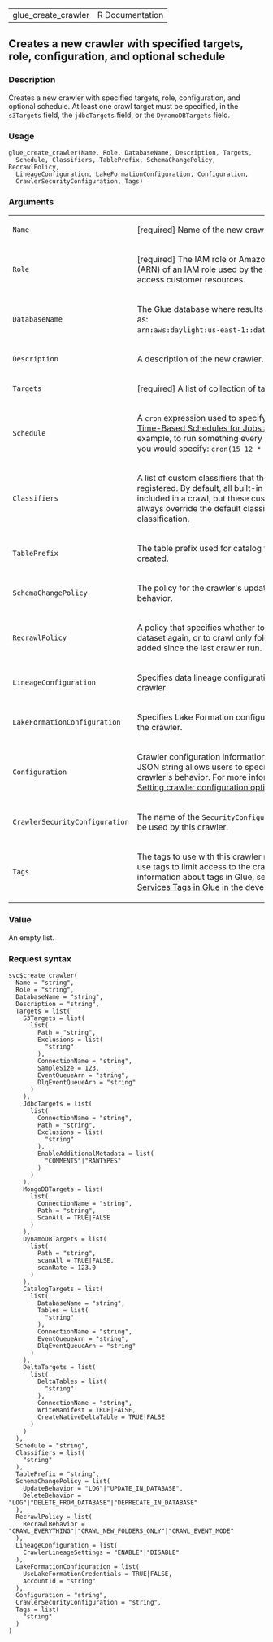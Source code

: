<table style="width: 100%;">
<tbody>
<tr class="odd">
<td>glue_create_crawler</td>
<td style="text-align: right;">R Documentation</td>
</tr>
</tbody>
</table>

## Creates a new crawler with specified targets, role, configuration, and optional schedule

### Description

Creates a new crawler with specified targets, role, configuration, and
optional schedule. At least one crawl target must be specified, in the
`s3Targets` field, the `jdbcTargets` field, or the `DynamoDBTargets`
field.

### Usage

    glue_create_crawler(Name, Role, DatabaseName, Description, Targets,
      Schedule, Classifiers, TablePrefix, SchemaChangePolicy, RecrawlPolicy,
      LineageConfiguration, LakeFormationConfiguration, Configuration,
      CrawlerSecurityConfiguration, Tags)

### Arguments

<table>
<colgroup>
<col style="width: 35%" />
<col style="width: 65%" />
</colgroup>
<tbody>
<tr class="odd">
<td><code id="glue_create_crawler_:_Name">Name</code></td>
<td><p>[required] Name of the new crawler.</p></td>
</tr>
<tr class="even">
<td><code id="glue_create_crawler_:_Role">Role</code></td>
<td><p>[required] The IAM role or Amazon Resource Name (ARN) of an IAM
role used by the new crawler to access customer resources.</p></td>
</tr>
<tr class="odd">
<td><code
id="glue_create_crawler_:_DatabaseName">DatabaseName</code></td>
<td><p>The Glue database where results are written, such as: <code
style="white-space: pre;">⁠arn:aws:daylight:us-east-1::database/sometable/*⁠</code>.</p></td>
</tr>
<tr class="even">
<td><code id="glue_create_crawler_:_Description">Description</code></td>
<td><p>A description of the new crawler.</p></td>
</tr>
<tr class="odd">
<td><code id="glue_create_crawler_:_Targets">Targets</code></td>
<td><p>[required] A list of collection of targets to crawl.</p></td>
</tr>
<tr class="even">
<td><code id="glue_create_crawler_:_Schedule">Schedule</code></td>
<td><p>A <code>cron</code> expression used to specify the schedule (see
<a
href="https://docs.aws.amazon.com/glue/latest/dg/monitor-data-warehouse-schedule.html">Time-Based
Schedules for Jobs and Crawlers</a>. For example, to run something every
day at 12:15 UTC, you would specify: <code
style="white-space: pre;">⁠cron(15 12 * * ? *)⁠</code>.</p></td>
</tr>
<tr class="odd">
<td><code id="glue_create_crawler_:_Classifiers">Classifiers</code></td>
<td><p>A list of custom classifiers that the user has registered. By
default, all built-in classifiers are included in a crawl, but these
custom classifiers always override the default classifiers for a given
classification.</p></td>
</tr>
<tr class="even">
<td><code id="glue_create_crawler_:_TablePrefix">TablePrefix</code></td>
<td><p>The table prefix used for catalog tables that are
created.</p></td>
</tr>
<tr class="odd">
<td><code
id="glue_create_crawler_:_SchemaChangePolicy">SchemaChangePolicy</code></td>
<td><p>The policy for the crawler's update and deletion
behavior.</p></td>
</tr>
<tr class="even">
<td><code
id="glue_create_crawler_:_RecrawlPolicy">RecrawlPolicy</code></td>
<td><p>A policy that specifies whether to crawl the entire dataset
again, or to crawl only folders that were added since the last crawler
run.</p></td>
</tr>
<tr class="odd">
<td><code
id="glue_create_crawler_:_LineageConfiguration">LineageConfiguration</code></td>
<td><p>Specifies data lineage configuration settings for the
crawler.</p></td>
</tr>
<tr class="even">
<td><code
id="glue_create_crawler_:_LakeFormationConfiguration">LakeFormationConfiguration</code></td>
<td><p>Specifies Lake Formation configuration settings for the
crawler.</p></td>
</tr>
<tr class="odd">
<td><code
id="glue_create_crawler_:_Configuration">Configuration</code></td>
<td><p>Crawler configuration information. This versioned JSON string
allows users to specify aspects of a crawler's behavior. For more
information, see <a
href="https://docs.aws.amazon.com/glue/latest/dg/crawler-configuration.html">Setting
crawler configuration options</a>.</p></td>
</tr>
<tr class="even">
<td><code
id="glue_create_crawler_:_CrawlerSecurityConfiguration">CrawlerSecurityConfiguration</code></td>
<td><p>The name of the <code>SecurityConfiguration</code> structure to
be used by this crawler.</p></td>
</tr>
<tr class="odd">
<td><code id="glue_create_crawler_:_Tags">Tags</code></td>
<td><p>The tags to use with this crawler request. You may use tags to
limit access to the crawler. For more information about tags in Glue,
see <a
href="https://docs.aws.amazon.com/glue/latest/dg/monitor-tags.html">Amazon
Web Services Tags in Glue</a> in the developer guide.</p></td>
</tr>
</tbody>
</table>

### Value

An empty list.

### Request syntax

    svc$create_crawler(
      Name = "string",
      Role = "string",
      DatabaseName = "string",
      Description = "string",
      Targets = list(
        S3Targets = list(
          list(
            Path = "string",
            Exclusions = list(
              "string"
            ),
            ConnectionName = "string",
            SampleSize = 123,
            EventQueueArn = "string",
            DlqEventQueueArn = "string"
          )
        ),
        JdbcTargets = list(
          list(
            ConnectionName = "string",
            Path = "string",
            Exclusions = list(
              "string"
            ),
            EnableAdditionalMetadata = list(
              "COMMENTS"|"RAWTYPES"
            )
          )
        ),
        MongoDBTargets = list(
          list(
            ConnectionName = "string",
            Path = "string",
            ScanAll = TRUE|FALSE
          )
        ),
        DynamoDBTargets = list(
          list(
            Path = "string",
            scanAll = TRUE|FALSE,
            scanRate = 123.0
          )
        ),
        CatalogTargets = list(
          list(
            DatabaseName = "string",
            Tables = list(
              "string"
            ),
            ConnectionName = "string",
            EventQueueArn = "string",
            DlqEventQueueArn = "string"
          )
        ),
        DeltaTargets = list(
          list(
            DeltaTables = list(
              "string"
            ),
            ConnectionName = "string",
            WriteManifest = TRUE|FALSE,
            CreateNativeDeltaTable = TRUE|FALSE
          )
        )
      ),
      Schedule = "string",
      Classifiers = list(
        "string"
      ),
      TablePrefix = "string",
      SchemaChangePolicy = list(
        UpdateBehavior = "LOG"|"UPDATE_IN_DATABASE",
        DeleteBehavior = "LOG"|"DELETE_FROM_DATABASE"|"DEPRECATE_IN_DATABASE"
      ),
      RecrawlPolicy = list(
        RecrawlBehavior = "CRAWL_EVERYTHING"|"CRAWL_NEW_FOLDERS_ONLY"|"CRAWL_EVENT_MODE"
      ),
      LineageConfiguration = list(
        CrawlerLineageSettings = "ENABLE"|"DISABLE"
      ),
      LakeFormationConfiguration = list(
        UseLakeFormationCredentials = TRUE|FALSE,
        AccountId = "string"
      ),
      Configuration = "string",
      CrawlerSecurityConfiguration = "string",
      Tags = list(
        "string"
      )
    )
